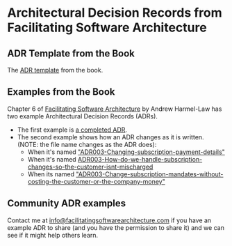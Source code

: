 # Architectural Decision Records from Facilitating Software Architecture

## ADR Template from the Book
The [ADR template](adr-template.md) from the book.

## Examples from the Book
Chapter 6 of [Facilitating Software Architecture](https://facilitatingsoftwarearchitecture.com/) by Andrew Harmel-Law has two example Architectural Decision Records (ADRs). 

 * The first example is [a completed ADR](ADR002-Shorten-inventory-ids-with-naonoid.md).
 * The second example shows how an ADR changes as it is written. (NOTE: the file name changes as the ADR does):
     * When it's named ["ADR003-Changing-subscription-payment-details"](https://github.com/andrewharmellaw/facilitating-software-architecture/commits/fcbafdaea65e64a1a3dd1d344a30b95ac08e28ef/adr/ADR003-Changing-subscription-payment-details.md?browsing_rename_history=true&new_path=adr/ADR003-Change-subscription-mandates-without-costing-the-customer-or-the-company-money.md&original_branch=example-adr-changesets)
     * When it's named [ADR003-How-do-we-handle-subscription-changes-so-the-customer-isnt-mischarged](https://github.com/andrewharmellaw/facilitating-software-architecture/commits/0453a6b2c55166a320b5dbd5f0ca197085641ee5/adr/ADR003-How-do-we-handle-subscription-changes-so-the-customer-isnt-mischarged.md?browsing_rename_history=true&new_path=adr/ADR003-Change-subscription-mandates-without-costing-the-customer-or-the-company-money.md&original_branch=example-adr-changesets)
     * When its named ["ADR003-Change-subscription-mandates-without-costing-the-customer-or-the-company-money"](https://github.com/andrewharmellaw/facilitating-software-architecture/commits/example-adr-changesets/adr/ADR003-Change-subscription-mandates-without-costing-the-customer-or-the-company-money.md)

## Community ADR examples 
Contact me at info@facilitatingsoftwarearchitecture.com if you have an example ADR to share (and you have the permission to share it) and we can see if it might help others learn.
